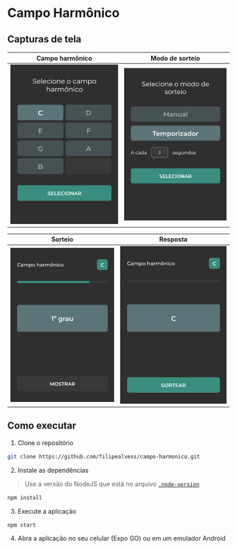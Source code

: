 # Campo Harmônico

## Capturas de tela

| Campo harmônico | Modo de sorteio |
| --- | --- |
| ![](./.github/1.png) | ![](./.github/2.png) |

| Sorteio | Resposta |
| --- | --- |
| ![](./.github/3.png) | ![](./.github/4.png) |

## Como executar

1. Clone o repositório

```bash
git clone https://github.com/filipealvess/campo-harmonico.git
```

2. Instale as dependências

> Use a versão do NodeJS que está no arquivo [`.node-version`](./.node-version)

```bash
npm install
```

3. Execute a aplicação

```bash
npm start
```

4. Abra a aplicação no seu celular (Expo GO) ou em um emulador Android
